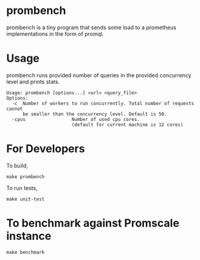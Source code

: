 # prombench
prombench is a tiny program that sends some load to a prometheus implementations in the form of promql.

# Usage
prombench runs provided number of queries in the provided concurrency level and prints stats.

```
Usage: prombench [options...] <url> <query_file>
Options:
  -c  Number of workers to run concurrently. Total number of requests cannot
      be smaller than the concurrency level. Default is 50.
  -cpus                 Number of used cpu cores.
                        (default for current machine is 12 cores)

```

# For Developers

To build,

```
make prombench
```

To run tests,

```
make unit-test
```

# To benchmark against Promscale instance

```
make benchmark
```
